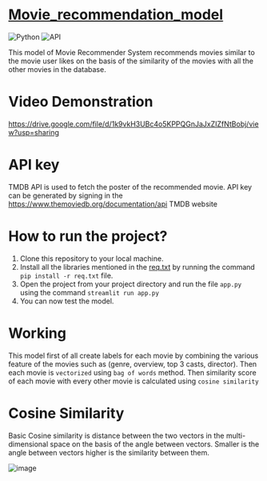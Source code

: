 # [Movie_recommendation_model](https://surfithere.streamlit.app)

![Python](https://img.shields.io/badge/Python-3.8-blueviolet)
![API](https://img.shields.io/badge/API-TMDB-fcba03)

This model of Movie Recommender System recommends movies similar to the movie user likes on the basis of the similarity of the movies with all the other movies in the database.
# Video Demonstration
https://drive.google.com/file/d/1k9vkH3UBc4o5KPPQGnJaJxZIZfNtBobj/view?usp=sharing

# API key
TMDB API is used to fetch the poster of the recommended movie.
API key can be generated by signing in the  https://www.themoviedb.org/documentation/api TMDB website 

# How to run the project?
1. Clone this repository to your local machine.
2. Install all the libraries mentioned in the [req.txt]()  by running the command `pip install -r req.txt` file.
3. Open the project from your project directory and run the file `app.py` using the command `streamlit run app.py`
4. You can now test the model.

# Working
This model first of all create labels for each movie by combining the various feature of the movies such as (genre, overview, top 3 casts, director).
Then each movie is `vectorized` using `bag of words` method.
Then similarity score of each movie with every other movie is calculated using `cosine similarity`

# Cosine Similarity
Basic Cosine similarity is distance between the two vectors in the multi-dimensional space on the basis of the angle between vectors. Smaller is the angle between vectors higher is the similarity between them.

![image](https://github.com/vaibhavgup3003/movie_recommender_system/assets/103132948/8dfddcf2-7d7f-4c8a-b07e-bb161b5c92da)

